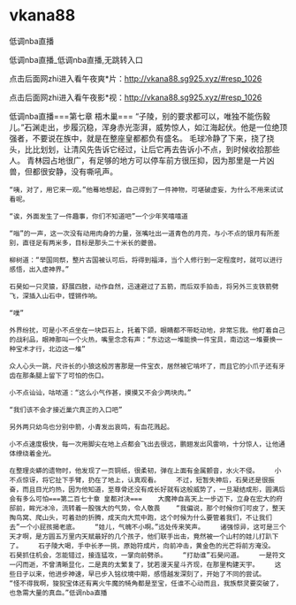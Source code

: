 # vkana88
低调nba直播

低调nba直播_低调nba直播,无跳转入口

点击后面网zhi进入看午夜爽*片：http://vkana88.sg925.xyz/#resp_1026

点击后面网zhi进入看午夜影*视：http://vkana88.sg925.xyz/#resp_1026

低调nba直播===第七章 梧木巢===    “子陵，别的要求都可以，唯独不能伤毅儿。”石渊走出，步履沉稳，浑身赤光澎湃，威势惊人，如江海起伏。他是一位绝顶强者，不要说在族中，就是在整座皇都都负有盛名。    毛球冷静了下来，挠了挠头，比比划划，让清风先告诉它经过，让后它再去告诉小不点，到时候收拾那些人。    青林园占地很广，有足够的地方可以停车前方很压抑，因为那里是一片凶兽，但都很安静，没有嘶吼声。

    “咦，对了，用它来一观。”他蓦地想起，自己得到了一件神物，可堪破虚妄，为什么不用来试试看呢。

    “诶，外面发生了一件趣事，你们不知道吧”一个少年笑嘻嘻道

    “嗡”的一声，这一次没有动用肉身的力量，张嘴吐出一道青色的月亮，与小不点的银月有所差别，直径足有两米多，目标是那头二十米长的夔兽。

    柳树道：“举国同祭，整片古国被认可后，将得到福泽，当个人修行到一定程度时，就可以进行感悟，出入虚神界。”

    石昊如一只灵猿，舒展四肢，动作自然，迅速避过了五箭，而后双手拍击，将另外三支铁箭劈飞，深插入山石中，铿锵作响。

    “噗”

    外界纷扰，可是小不点坐在一块巨石上，托着下颌，眼睛都不带眨动地，非常忘我。他盯着自己的战利品，眼神那叫一个火热，嘴里念念有声：“东边这一堆能换一件宝具，南边这一堆要换一种宝术才行，北边这一堆”

    众人心头一跳，尺许长的小狼这般厉害那是一件宝衣，居然被它啃坏了，而且它的小爪子还有牙齿在那条腿上留下了可怕的伤口。

    小不点讪讪，咕哝道：“这么小气作甚，摸摸又不会少两块肉。”

    “我们该不会才接近巢穴真正的入口吧”

    另外两只幼鸟也分别中箭，小青发出哀鸣，有血花溅起。

    小不点速度极快，每一次用脚尖在地上点都会飞出去很远，鹏翅发出风雷响，十分惊人，让他通体缭绕着金光。

    在整理炎蟒的遗物时，他发现了一页铜纸，很柔韧，弹在上面有金属颤音，水火不侵。    小不点惊讶，将它扯下手臂，扔在了地上，认真观看。    不过，短暂失神后，石昊还是很振奋，而且目光灼热，因为他知道，至尊骨还没有成长好就有这般威势了，一旦凝结成形，圆满后会有多么可怕===第二百七十章 皇都对决===    大魔神自高天上一步迈下，立身在宏大的府邸前，眸光冰冷，流转着一股强大的气势，令人敬畏    “我偏说，那个时候你们可皮了，整天掏鸟窝、爬山头，可着劲的折腾，成天向大荒中跑，这个时候为什么要管着我们，不让我们去”一个小屁孩揭老底。    “娃儿，气魄不小啊。”远处传来笑声。    诸强惊异，这可是三个天才啊，是方圆五万里内天赋最好的几个孩子，他们联手出击，竟然被一个山村的娃儿打趴下了。    石子陵大喝，手中长矛一挑，原始符成片，向前冲击，黄金色的光芒将前方淹没。    石昊抓住机会，怎能错过，接连猛攻，一掌向前劈杀。    “打劫谁”石昊问道。    一是符文一闪而逝，不曾清晰显化，二是真的太繁复了，犹若漫天星斗齐现，在那里构建天宇。    这些日子以来，他进步神速，早已步入铭纹境中期，感悟越发深刻了，开始了不同的尝试。    “怪不得我啊，狻猊宝体还有离火牛魔的犄角都是至宝，任谁不心动而且，我族祭灵要突破了，也急需大量的真血。”低调nba直播
